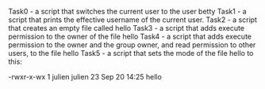 Task0 - a script that switches the current user to the user betty
Task1 - a script that prints the effective username of the current user.
Task2 - a script that creates an empty file called hello
Task3 - a script that adds execute permission to the owner of the file hello
Task4 -  a script that adds execute permission to the owner and the group owner, and read permission to other users, to the file hello
Task5 - a script that sets the mode of the file hello to this:

-rwxr-x-wx 1 julien julien 23 Sep 20 14:25 hello
